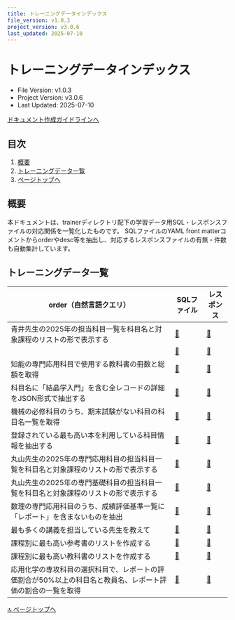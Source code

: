 ```yaml
---
title: トレーニングデータインデックス
file_version: v1.0.3
project_version: v3.0.6
last_updated: 2025-07-10
---
```


# トレーニングデータインデックス

- File Version: v1.0.3
- Project Version: v3.0.6
- Last Updated: 2025-07-10

[ドキュメント作成ガイドラインへ](./doc.md)

## 目次
1. [概要](#概要)
2. [トレーニングデータ一覧](#トレーニングデータ一覧)
3. [ページトップへ](#トレーニングデータインデックス)

## 概要
本ドキュメントは、trainerディレクトリ配下の学習データ用SQL・レスポンスファイルの対応関係を一覧化したものです。
SQLファイルのYAML front matterコメントからorderやdesc等を抽出し、対応するレスポンスファイルの有無・件数も自動集計しています。

## トレーニングデータ一覧

| order（自然言語クエリ） | SQLファイル | レスポンス |
|------------------------|------------|-----------|
| 青井先生の2025年の担当科目一覧を科目名と対象課程のリストの形で表示する | [📄](../trainer/sql/aoi_2025.sql) | [📄](../trainer/response/aoi_2025.tsv) |
|  | [📄](../trainer/sql/check_tokubetu_kenkyu.sql) | [📄](../trainer/response/check_tokubetu_kenkyu.tsv) |
| 知能の専門応用科目で使用する教科書の冊数と総額を取得 | [📄](../trainer/sql/chinou_book.sql) | [📄](../trainer/response/chinou_book.tsv) |
| 科目名に「結晶学入門」を含む全レコードの詳細をJSON形式で抽出する | [📄](../trainer/sql/kessyou_kougaku_full.sql) | [📄](../trainer/response/kessyou_kougaku_full.tsv) |
| 機械の必修科目のうち、期末試験がない科目の科目名一覧を取得 | [📄](../trainer/sql/kikai_mandatory_noexam.sql) | [📄](../trainer/response/kikai_mandatory_noexam.tsv) |
| 登録されている最も高い本を利用している科目情報を抽出する | [📄](../trainer/sql/lecture_of_the_most_expensive_book.sql) | [📄](../trainer/response/lecture_of_the_most_expensive_book.tsv) |
| 丸山先生の2025年の専門応用科目の担当科目一覧を科目名と対象課程のリストの形で表示する | [📄](../trainer/sql/maruyama_2025.sql) | [📄](../trainer/response/maruyama_2025.tsv) |
| 丸山先生の2025年の専門基礎科目の担当科目一覧を科目名と対象課程のリストの形で表示する | [📄](../trainer/sql/maruyama_basic_2025.sql) | [📄](../trainer/response/maruyama_basic_2025.tsv) |
| 数理の専門応用科目のうち、成績評価基準一覧に「レポート」を含まないものを抽出 | [📄](../trainer/sql/math_noreport.sql) | [📄](../trainer/response/math_noreport.tsv) |
| 最も多くの講義を担当している先生を教えて | [📄](../trainer/sql/most_busy_teacher.sql) | [📄](../trainer/response/most_busy_teacher.tsv) |
| 課程別に最も高い参考書のリストを作成する | [📄](../trainer/sql/most_expensive_refs.sql) | [📄](../trainer/response/most_expensive_refs.tsv) |
| 課程別に最も高い教科書のリストを作成する | [📄](../trainer/sql/most_expensive_texts.sql) | [📄](../trainer/response/most_expensive_texts.tsv) |
| 応用化学の専攻科目の選択科目で、レポートの評価割合が50%以上の科目名と教員名、レポート評価の割合の一覧を取得 | [📄](../trainer/sql/ouka_report_over_50.sql) | [📄](../trainer/response/ouka_report_over_50.tsv) |

[🔝 ページトップへ](#トレーニングデータインデックス)
